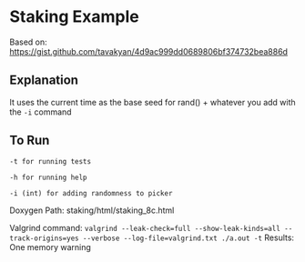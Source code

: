 # Staking Example

Based on: https://gist.github.com/tavakyan/4d9ac999dd0689806bf374732bea886d 

## Explanation
It uses the current time as the base seed for rand() + whatever you add with the `-i` command

## To Run

`-t for running tests`


 `-h for running help`


 `-i (int) for adding randomness to picker`


Doxygen Path: staking/html/staking_8c.html


Valgrind command: `valgrind --leak-check=full --show-leak-kinds=all --track-origins=yes --verbose --log-file=valgrind.txt ./a.out -t`
Results: One memory warning